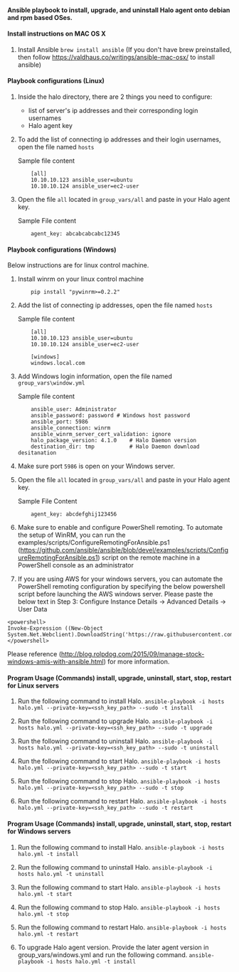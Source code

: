 #### Ansible playbook to install, upgrade, and uninstall Halo agent onto debian and rpm based OSes.

#### Install instructions on MAC OS X

1. Install Ansible `brew install ansible` (If you don't have brew preinstalled, then follow https://valdhaus.co/writings/ansible-mac-osx/ to install ansible)

#### Playbook configurations (Linux)

1. Inside the halo directory, there are 2 things you need to configure:
    - list of server's ip addresses and their corresponding login usernames
    - Halo agent key

2. To add the list of connecting ip addresses and their login usernames, open the file named `hosts`


    Sample file content

    ```
        [all]
        10.10.10.123 ansible_user=ubuntu
        10.10.10.124 ansible_user=ec2-user
    ```

3. Open the file `all` located in `group_vars/all` and paste in your Halo agent key.

    Sample File content

    ```
        agent_key: abcabcabcabc12345
    ```

#### Playbook configurations (Windows)

Below instructions are for linux control machine.

1. Install winrm on your linux control machine

    ```
        pip install "pywinrm>=0.2.2"
    ```

2. Add the list of connecting ip addresses, open the file named `hosts`

    Sample file content

    ```
        [all]
        10.10.10.123 ansible_user=ubuntu
        10.10.10.124 ansible_user=ec2-user

        [windows]
        windows.local.com
    ```
3. Add Windows login information, open the file named `group_vars\window.yml`

    Sample file content

    ```
        ansible_user: Administrator
        ansible_password: password # Windows host password
        ansible_port: 5986
        ansible_connection: winrm
        ansible_winrm_server_cert_validation: ignore
        halo_package_version: 4.1.0    # Halo Daemon version
        destination_dir: tmp           # Halo Daemon download desitanation
    ```

4. Make sure port `5986` is open on your Windows server.

5. Open the file `all` located in `group_vars/all` and paste in your Halo agent key.

    Sample File Content

    ```
        agent_key: abcdefghij123456
    ```

6. Make sure to enable and configure PowerShell remoting. To automate the setup of WinRM, you can run the examples/scripts/ConfigureRemotingForAnsible.ps1 (https://github.com/ansible/ansible/blob/devel/examples/scripts/ConfigureRemotingForAnsible.ps1) script on the remote machine in a PowerShell console as an administrator

7. If you are using AWS for your windows servers, you can automate the PowerShell remoting configuration by specifying the below powershell script before launching the AWS windows server. Please paste the below text in Step 3: Configure Instance Details -> Advanced Details -> User Data

```
<powershell>
Invoke-Expression ((New-Object System.Net.Webclient).DownloadString('https://raw.githubusercontent.com/ansible/ansible/devel/examples/scripts/ConfigureRemotingForAnsible.ps1'))
</powershell>

```
Please reference (http://blog.rolpdog.com/2015/09/manage-stock-windows-amis-with-ansible.html) for more information.

#### Program Usage (Commands) install, upgrade, uninstall, start, stop, restart for Linux servers

1. Run the following command to install Halo.
    `ansible-playbook -i hosts halo.yml --private-key=<ssh_key_path> --sudo -t install`

2. Run the following command to upgrade Halo.
    `ansible-playbook -i hosts halo.yml --private-key=<ssh_key_path> --sudo -t upgrade`

3. Run the following command to uninstall Halo.
    `ansible-playbook -i hosts halo.yml --private-key=<ssh_key_path> --sudo -t uninstall`

4. Run the following command to start Halo.
    `ansible-playbook -i hosts halo.yml --private-key=<ssh_key_path> --sudo -t start`

5. Run the following command to stop Halo.
    `ansible-playbook -i hosts halo.yml --private-key=<ssh_key_path> --sudo -t stop`

6. Run the following command to restart Halo.
    `ansible-playbook -i hosts halo.yml --private-key=<ssh_key_path> --sudo -t restart`

#### Program Usage (Commands) install, upgrade, uninstall, start, stop, restart for Windows servers

1. Run the following command to install Halo.
    `ansible-playbook -i hosts halo.yml -t install`

2. Run the following command to uninstall Halo.
    `ansible-playbook -i hosts halo.yml -t uninstall`

3. Run the following command to start Halo.
    `ansible-playbook -i hosts halo.yml -t start`

4. Run the following command to stop Halo.
    `ansible-playbook -i hosts halo.yml -t stop`

5. Run the following command to restart Halo.
    `ansible-playbook -i hosts halo.yml -t restart`

6. To upgrade Halo agent version. Provide the later agent version in group_vars/windows.yml and run the following command.
    `ansible-playbook -i hosts halo.yml -t install`

<!---

#CPTAGS:community-supported archive

-->
